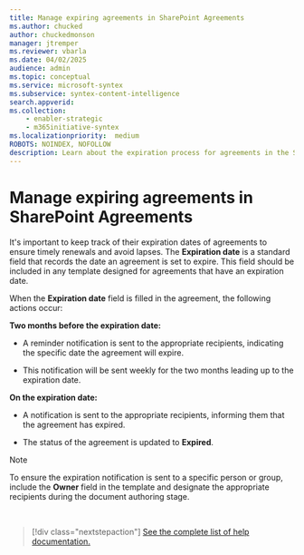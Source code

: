 ```yaml
---
title: Manage expiring agreements in SharePoint Agreements
ms.author: chucked
author: chuckedmonson
manager: jtremper
ms.reviewer: vbarla
ms.date: 04/02/2025
audience: admin
ms.topic: conceptual
ms.service: microsoft-syntex
ms.subservice: syntex-content-intelligence
search.appverid: 
ms.collection: 
    - enabler-strategic
    - m365initiative-syntex
ms.localizationpriority:  medium
ROBOTS: NOINDEX, NOFOLLOW
description: Learn about the expiration process for agreements in the SharePoint Agreements solution.
---
```


# Manage expiring agreements in SharePoint Agreements

It's important to keep track of their expiration dates of agreements to ensure timely renewals and avoid lapses. The **Expiration date** is a standard field that records the date an agreement is set to expire. This field should be included in any template designed for agreements that have an expiration date.

When the **Expiration date** field is filled in the agreement, the following actions occur:

**Two months before the expiration date:**

- A reminder notification is sent to the appropriate recipients, indicating the specific date the agreement will expire.

- This notification will be sent weekly for the two months leading up to the expiration date.

**On the expiration date:**

- A notification is sent to the appropriate recipients, informing them that the agreement has expired.

- The status of the agreement is updated to **Expired**.

> [!NOTE]
> To ensure the expiration notification is sent to a specific person or group, include the **Owner** field in the template and designate the appropriate recipients during the document authoring stage.

<br>

> [!div class="nextstepaction"]
> [See the complete list of help documentation.](agreements-overview.md#help-documentation)
